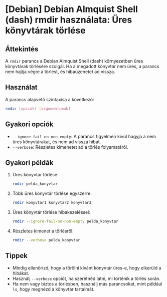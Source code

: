 # [Debian] Debian Almquist Shell (dash) rmdir használata: Üres könyvtárak törlése

## Áttekintés
A `rmdir` parancs a Debian Almquist Shell (dash) környezetben üres könyvtárak törlésére szolgál. Ha a megadott könyvtár nem üres, a parancs nem hajtja végre a törlést, és hibaüzenetet ad vissza.

## Használat
A parancs alapvető szintaxisa a következő:

```bash
rmdir [opciók] [argumentumok]
```

## Gyakori opciók
- `--ignore-fail-on-non-empty`: A parancs figyelmen kívül hagyja a nem üres könyvtárakat, és nem ad vissza hibát.
- `--verbose`: Részletes kimenetet ad a törlés folyamatáról.

## Gyakori példák
1. Üres könyvtár törlése:
   ```bash
   rmdir pelda_konyvtar
   ```

2. Több üres könyvtár törlése egyszerre:
   ```bash
   rmdir konyvtar1 konyvtar2 konyvtar3
   ```

3. Üres könyvtár törlése hibakezeléssel:
   ```bash
   rmdir --ignore-fail-on-non-empty pelda_konyvtar
   ```

4. Részletes kimenet a törlésről:
   ```bash
   rmdir --verbose pelda_konyvtar
   ```

## Tippek
- Mindig ellenőrizd, hogy a törölni kívánt könyvtár üres-e, hogy elkerüld a hibákat.
- Használj `--verbose` opciót, ha szeretnéd látni, mi történik a törlés során.
- Ha nem vagy biztos a törlésben, használj más parancsokat, mint például `ls`, hogy megnézd a könyvtár tartalmát.
